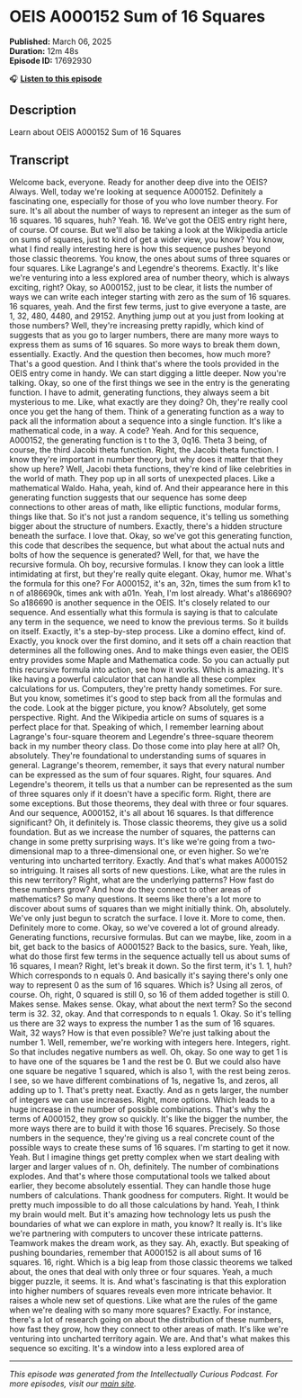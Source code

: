 # OEIS A000152 Sum of 16 Squares

**Published:** March 06, 2025  
**Duration:** 12m 48s  
**Episode ID:** 17692930

🎧 **[Listen to this episode](https://intellectuallycurious.buzzsprout.com/2529712/episodes/17692930-oeis-a000152-sum-of-16-squares)**

## Description

Learn about OEIS A000152 Sum of 16 Squares

## Transcript

Welcome back, everyone. Ready for another deep dive into the OEIS? Always. Well, today we're looking at sequence A000152. Definitely a fascinating one, especially for those of you who love number theory. For sure. It's all about the number of ways to represent an integer as the sum of 16 squares. 16 squares, huh? Yeah. 16. We've got the OEIS entry right here, of course. Of course. But we'll also be taking a look at the Wikipedia article on sums of squares, just to kind of get a wider view, you know? You know, what I find really interesting here is how this sequence pushes beyond those classic theorems. You know, the ones about sums of three squares or four squares. Like Lagrange's and Legendre's theorems. Exactly. It's like we're venturing into a less explored area of number theory, which is always exciting, right? Okay, so A000152, just to be clear, it lists the number of ways we can write each integer starting with zero as the sum of 16 squares. 16 squares, yeah. And the first few terms, just to give everyone a taste, are 1, 32, 480, 4480, and 29152. Anything jump out at you just from looking at those numbers? Well, they're increasing pretty rapidly, which kind of suggests that as you go to larger numbers, there are many more ways to express them as sums of 16 squares. So more ways to break them down, essentially. Exactly. And the question then becomes, how much more? That's a good question. And I think that's where the tools provided in the OEIS entry come in handy. We can start digging a little deeper. Now you're talking. Okay, so one of the first things we see in the entry is the generating function. I have to admit, generating functions, they always seem a bit mysterious to me. Like, what exactly are they doing? Oh, they're really cool once you get the hang of them. Think of a generating function as a way to pack all the information about a sequence into a single function. It's like a mathematical code, in a way. A code? Yeah. And for this sequence, A000152, the generating function is t to the 3, 0q16. Theta 3 being, of course, the third Jacobi theta function. Right, the Jacobi theta function. I know they're important in number theory, but why does it matter that they show up here? Well, Jacobi theta functions, they're kind of like celebrities in the world of math. They pop up in all sorts of unexpected places. Like a mathematical Waldo. Haha, yeah, kind of. And their appearance here in this generating function suggests that our sequence has some deep connections to other areas of math, like elliptic functions, modular forms, things like that. So it's not just a random sequence, it's telling us something bigger about the structure of numbers. Exactly, there's a hidden structure beneath the surface. I love that. Okay, so we've got this generating function, this code that describes the sequence, but what about the actual nuts and bolts of how the sequence is generated? Well, for that, we have the recursive formula. Oh boy, recursive formulas. I know they can look a little intimidating at first, but they're really quite elegant. Okay, humor me. What's the formula for this one? For A000152, it's an, 32n, times the sum from k1 to n of a186690k, times ank with a01n. Yeah, I'm lost already. What's a186690? So a186690 is another sequence in the OEIS. It's closely related to our sequence. And essentially what this formula is saying is that to calculate any term in the sequence, we need to know the previous terms. So it builds on itself. Exactly, it's a step-by-step process. Like a domino effect, kind of. Exactly, you knock over the first domino, and it sets off a chain reaction that determines all the following ones. And to make things even easier, the OEIS entry provides some Maple and Mathematica code. So you can actually put this recursive formula into action, see how it works. Which is amazing. It's like having a powerful calculator that can handle all these complex calculations for us. Computers, they're pretty handy sometimes. For sure. But you know, sometimes it's good to step back from all the formulas and the code. Look at the bigger picture, you know? Absolutely, get some perspective. Right. And the Wikipedia article on sums of squares is a perfect place for that. Speaking of which, I remember learning about Lagrange's four-square theorem and Legendre's three-square theorem back in my number theory class. Do those come into play here at all? Oh, absolutely. They're foundational to understanding sums of squares in general. Lagrange's theorem, remember, it says that every natural number can be expressed as the sum of four squares. Right, four squares. And Legendre's theorem, it tells us that a number can be represented as the sum of three squares only if it doesn't have a specific form. Right, there are some exceptions. But those theorems, they deal with three or four squares. And our sequence, A000152, it's all about 16 squares. Is that difference significant? Oh, it definitely is. Those classic theorems, they give us a solid foundation. But as we increase the number of squares, the patterns can change in some pretty surprising ways. It's like we're going from a two-dimensional map to a three-dimensional one, or even higher. So we're venturing into uncharted territory. Exactly. And that's what makes A000152 so intriguing. It raises all sorts of new questions. Like, what are the rules in this new territory? Right, what are the underlying patterns? How fast do these numbers grow? And how do they connect to other areas of mathematics? So many questions. It seems like there's a lot more to discover about sums of squares than we might initially think. Oh, absolutely. We've only just begun to scratch the surface. I love it. More to come, then. Definitely more to come. Okay, so we've covered a lot of ground already. Generating functions, recursive formulas. But can we maybe, like, zoom in a bit, get back to the basics of A000152? Back to the basics, sure. Yeah, like, what do those first few terms in the sequence actually tell us about sums of 16 squares, I mean? Right, let's break it down. So the first term, it's 1. 1, huh? Which corresponds to n equals 0. And basically it's saying there's only one way to represent 0 as the sum of 16 squares. Which is? Using all zeros, of course. Oh, right, 0 squared is still 0, so 16 of them added together is still 0. Makes sense. Makes sense. Okay, what about the next term? So the second term is 32. 32, okay. And that corresponds to n equals 1. Okay. So it's telling us there are 32 ways to express the number 1 as the sum of 16 squares. Wait, 32 ways? How is that even possible? We're just talking about the number 1. Well, remember, we're working with integers here. Integers, right. So that includes negative numbers as well. Oh, okay. So one way to get 1 is to have one of the squares be 1 and the rest be 0. But we could also have one square be negative 1 squared, which is also 1, with the rest being zeros. I see, so we have different combinations of 1s, negative 1s, and zeros, all adding up to 1. That's pretty neat. Exactly. And as n gets larger, the number of integers we can use increases. Right, more options. Which leads to a huge increase in the number of possible combinations. That's why the terms of A000152, they grow so quickly. It's like the bigger the number, the more ways there are to build it with those 16 squares. Precisely. So those numbers in the sequence, they're giving us a real concrete count of the possible ways to create these sums of 16 squares. I'm starting to get it now. Yeah. But I imagine things get pretty complex when we start dealing with larger and larger values of n. Oh, definitely. The number of combinations explodes. And that's where those computational tools we talked about earlier, they become absolutely essential. They can handle those huge numbers of calculations. Thank goodness for computers. Right. It would be pretty much impossible to do all those calculations by hand. Yeah, I think my brain would melt. But it's amazing how technology lets us push the boundaries of what we can explore in math, you know? It really is. It's like we're partnering with computers to uncover these intricate patterns. Teamwork makes the dream work, as they say. Ah, exactly. But speaking of pushing boundaries, remember that A000152 is all about sums of 16 squares. 16, right. Which is a big leap from those classic theorems we talked about, the ones that deal with only three or four squares. Yeah, a much bigger puzzle, it seems. It is. And what's fascinating is that this exploration into higher numbers of squares reveals even more intricate behavior. It raises a whole new set of questions. Like what are the rules of the game when we're dealing with so many more squares? Exactly. For instance, there's a lot of research going on about the distribution of these numbers, how fast they grow, how they connect to other areas of math. It's like we're venturing into uncharted territory again. We are. And that's what makes this sequence so exciting. It's a window into a less explored area of

---
*This episode was generated from the Intellectually Curious Podcast. For more episodes, visit our [main site](https://intellectuallycurious.buzzsprout.com).*
